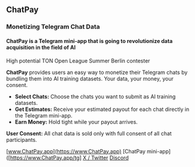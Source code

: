 ## ChatPay
### Monetizing Telegram Chat Data

#### ChatPay is a Telegram mini-app that is going to revolutionize data acquisition in the field of AI
High potential TON Open League Summer Berlin contester

**ChatPay** provides users an easy way to monetize their Telegram chats by bundling them into AI training datasets.
Your data, your money, your consent.

- **Select Chats:** Choose the chats you want to submit as AI training datasets.
- **Get Estimates:** Receive your estimated payout for each chat directly in the Telegram mini-app.
- **Earn Money:** Hold tight while your payout arrives.

**User Consent:** All chat data is sold only with full consent of all chat participants.

[www.ChatPay.app](https://www.ChatPay.app)
[ChatPay mini-app]([https://www.ChatPay.app/tg]
[X / Twitter](https://x.com/chatpay_app)
[Discord](https://discord.gg/sNCfQcXk)
